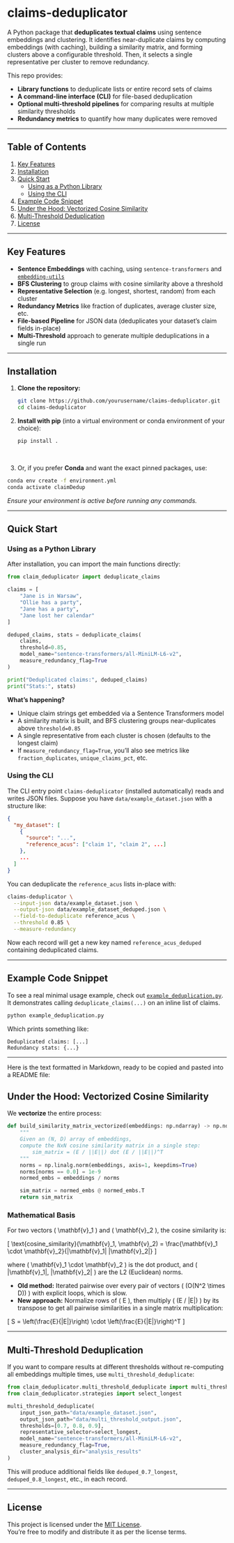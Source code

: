 # claims-deduplicator

A Python package that **deduplicates textual claims** using sentence embeddings and clustering. It identifies near-duplicate claims by computing embeddings (with caching), building a similarity matrix, and forming clusters above a configurable threshold. Then, it selects a single representative per cluster to remove redundancy.  

This repo provides:
- **Library functions** to deduplicate lists or entire record sets of claims
- **A command-line interface (CLI)** for file-based deduplication
- **Optional multi-threshold pipelines** for comparing results at multiple similarity thresholds
- **Redundancy metrics** to quantify how many duplicates were removed

---

## Table of Contents
1. [Key Features](#key-features)
2. [Installation](#installation)
3. [Quick Start](#quick-start)
   - [Using as a Python Library](#using-as-a-python-library)
   - [Using the CLI](#using-the-cli)
4. [Example Code Snippet](#example-code-snippet)
5. [Under the Hood: Vectorized Cosine Similarity](#under-the-hood-vectorized-cosine-similarity)
6. [Multi-Threshold Deduplication](#multi-threshold-deduplication)
7. [License](#license)

---

## Key Features
- **Sentence Embeddings** with caching, using `sentence-transformers` and [`embedding-utils`](https://pypi.org/project/embedding-utils/)  
- **BFS Clustering** to group claims with cosine similarity above a threshold  
- **Representative Selection** (e.g. longest, shortest, random) from each cluster  
- **Redundancy Metrics** like fraction of duplicates, average cluster size, etc.  
- **File-based Pipeline** for JSON data (deduplicates your dataset’s claim fields in-place)  
- **Multi-Threshold** approach to generate multiple deduplications in a single run  

---

## Installation

1. **Clone the repository:**

   ```bash
   git clone https://github.com/yourusername/claims-deduplicator.git
   cd claims-deduplicator
   ```

2. **Install with pip** (into a virtual environment or conda environment of your choice):

   ```bash
   pip install .
   ```
   <br/>
3.  Or, if you prefer **Conda** and want the exact pinned packages, use:
   ```bash
   conda env create -f environment.yml
   conda activate claimDedup
   ```
   *Ensure your environment is active before running any commands.*

---

## Quick Start

### Using as a Python Library

After installation, you can import the main functions directly:

```python
from claim_deduplicator import deduplicate_claims

claims = [
    "Jane is in Warsaw",
    "Ollie has a party",
    "Jane has a party",
    "Jane lost her calendar"
]

deduped_claims, stats = deduplicate_claims(
    claims,
    threshold=0.85,
    model_name="sentence-transformers/all-MiniLM-L6-v2",
    measure_redundancy_flag=True
)

print("Deduplicated claims:", deduped_claims)
print("Stats:", stats)
```

**What’s happening?**  
- Unique claim strings get embedded via a Sentence Transformers model  
- A similarity matrix is built, and BFS clustering groups near-duplicates above `threshold=0.85`  
- A single representative from each cluster is chosen (defaults to the longest claim)  
- If `measure_redundancy_flag=True`, you’ll also see metrics like `fraction_duplicates`, `unique_claims_pct`, etc.

### Using the CLI

The CLI entry point `claims-deduplicator` (installed automatically) reads and writes JSON files. 
Suppose you have `data/example_dataset.json` with a structure like:

```json
{
  "my_dataset": [
    {
      "source": "...",
      "reference_acus": ["claim 1", "claim 2", ...]
    },
    ...
  ]
}
```

You can deduplicate the `reference_acus` lists in-place with:

```bash
claims-deduplicator \
  --input-json data/example_dataset.json \
  --output-json data/example_dataset_deduped.json \
  --field-to-deduplicate reference_acus \
  --threshold 0.85 \
  --measure-redundancy
```

Now each record will get a new key named `reference_acus_deduped` containing deduplicated claims.

---

## Example Code Snippet

To see a real minimal usage example, check out [`example_deduplication.py`](./example_deduplication.py). It demonstrates calling `deduplicate_claims(...)` on an inline list of claims.

```bash
python example_deduplication.py
```

Which prints something like:
```
Deduplicated claims: [...]
Redundancy stats: {...}
```

---

Here is the text formatted in Markdown, ready to be copied and pasted into a README file:

## Under the Hood: Vectorized Cosine Similarity

We **vectorize** the entire process:

```python
def build_similarity_matrix_vectorized(embeddings: np.ndarray) -> np.ndarray:
    """
    Given an (N, D) array of embeddings,
    compute the NxN cosine similarity matrix in a single step:
        sim_matrix = (E / ||E||) dot (E / ||E||)^T
    """
    norms = np.linalg.norm(embeddings, axis=1, keepdims=True)
    norms[norms == 0.0] = 1e-9  
    normed_embs = embeddings / norms

    sim_matrix = normed_embs @ normed_embs.T
    return sim_matrix
```

### Mathematical Basis

For two vectors \( \mathbf{v}_1 \) and \( \mathbf{v}_2 \), the cosine similarity is:

\[
\text{cosine\_similarity}(\mathbf{v}_1, \mathbf{v}_2) = \frac{\mathbf{v}_1 \cdot \mathbf{v}_2}{\|\mathbf{v}_1\| \|\mathbf{v}_2\|}
\]

where \( \mathbf{v}_1 \cdot \mathbf{v}_2 \) is the dot product, and \( \|\mathbf{v}_1\|, \|\mathbf{v}_2\| \) are the L2 (Euclidean) norms.

- **Old method:** Iterated pairwise over every pair of vectors \( (O(N^2 \times D)) \) with explicit loops, which is slow.
- **New approach:** Normalize rows of \( E \), then multiply \( (E / \|E\|) \) by its transpose to get all pairwise similarities in a single matrix multiplication:

\[
S = \left(\frac{E}{\|E\|}\right) \cdot \left(\frac{E}{\|E\|}\right)^T
\]

---

## Multi-Threshold Deduplication

If you want to compare results at different thresholds without re-computing all embeddings multiple times, use `multi_threshold_deduplicate`:

```python
from claim_deduplicator.multi_threshold_deduplicate import multi_threshold_deduplicate
from claim_deduplicator.strategies import select_longest

multi_threshold_deduplicate(
    input_json_path="data/example_dataset.json",
    output_json_path="data/multi_threshold_output.json",
    thresholds=[0.7, 0.8, 0.9],
    representative_selector=select_longest,
    model_name="sentence-transformers/all-MiniLM-L6-v2",
    measure_redundancy_flag=True,
    cluster_analysis_dir="analysis_results"
)
```

This will produce additional fields like `deduped_0.7_longest`, `deduped_0.8_longest`, etc., in each record.

---

## License

This project is licensed under the [MIT License](./LICENSE).  
You’re free to modify and distribute it as per the license terms.

